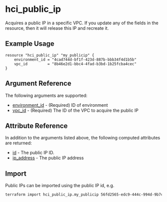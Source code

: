 # hci_public_ip

Acquires a public IP in a specific VPC. If you update any of the fields in the resource, then it will release this IP and recreate it.

## Example Usage

```hcl
resource "hci_public_ip" "my_publicip" {
    environment_id = "4cad744d-bf1f-423d-887b-bbb34f4d1b5b"
    vpc_id         = "8b46e2d1-bbc4-4fad-b3bd-1b25fcba4cec"
}
```

## Argument Reference

The following arguments are supported:

- [environment_id](#environment_id) - (Required) ID of environment
- [vpc_id](#vpc_id) - (Required) The ID of the VPC to acquire the public IP

## Attribute Reference

In addition to the arguments listed above, the following computed attributes are returned:

- [id](#id) - The public IP ID.
- [ip_address](#ip_address) - The public IP address

## Import

Public IPs can be imported using the public IP id, e.g.

```bash
terraform import hci_public_ip.my_publicip 56fd2565-edc9-444c-994d-9b7c46435d68
```
